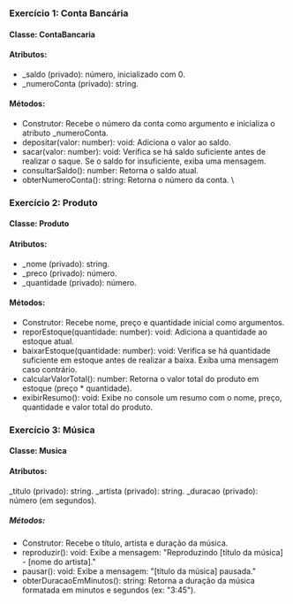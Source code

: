 ### Exercício 1: Conta Bancária
#### Classe: ContaBancaria
#### Atributos:
- _saldo (privado): número, inicializado com 0.
- _numeroConta (privado): string.
#### Métodos:
- Construtor: Recebe o número da conta como argumento e inicializa o atributo _numeroConta.
- depositar(valor: number): void: Adiciona o valor ao saldo.
- sacar(valor: number): void: Verifica se há saldo suficiente antes de realizar o saque. Se o saldo for insuficiente, exiba uma mensagem.
- consultarSaldo(): number: Retorna o saldo atual.
- obterNumeroConta(): string: Retorna o número da conta. \

### Exercício 2: Produto
#### Classe: Produto
#### Atributos:
- _nome (privado): string.
- _preco (privado): número.
- _quantidade (privado): número.
#### Métodos:
- Construtor: Recebe nome, preço e quantidade inicial como argumentos.
- reporEstoque(quantidade: number): void: Adiciona a quantidade ao estoque atual.
- baixarEstoque(quantidade: number): void: Verifica se há quantidade suficiente em estoque antes de realizar a baixa. Exiba uma mensagem caso contrário.
- calcularValorTotal(): number: Retorna o valor total do produto em estoque (preço * quantidade).
- exibirResumo(): void: Exibe no console um resumo com o nome, preço, quantidade e valor total do produto.

### Exercício 3: Música
#### Classe: Musica
#### Atributos:
_titulo (privado): string.
_artista (privado): string.
_duracao (privado): número (em segundos).
##### Métodos:
- Construtor: Recebe o título, artista e duração da música.
- reproduzir(): void: Exibe a mensagem: "Reproduzindo [título da música] - [nome do artista]."
- pausar(): void: Exibe a mensagem: "[título da música] pausada."
- obterDuracaoEmMinutos(): string: Retorna a duração da música formatada em minutos e segundos (ex: "3:45").